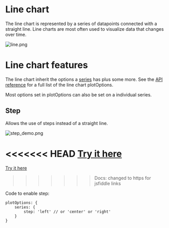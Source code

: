Line chart
==========

The line chart is represented by a series of datapoints connected with a straight line. Line charts are most often used to visualize data that changes over time.

![line.png](line.png)

Line chart features
===================

The line chart inherit the options a [series](docs/chart-concepts/series) has plus some more. See the [API reference](https://api.highcharts.com/highcharts/plotOptions.line) for a full list of the line chart plotOptions.

Most options set in plotOptions can also be set on a individual series.

Step
----

Allows the use of steps instead of a straight line.

![step_demo.png](step_demo.png)

<<<<<<< HEAD
[Try it here](https://jsfiddle.net/gh/get/jquery/1.7.1/highslide-software/highcharts.com/tree/master/samples/highcharts/plotoptions/line-step/)
=======
[Try it here](https://jsfiddlefiddle.net/gh/get/jquery/1.7.1/highslide-software/highcharts.com/tree/master/samples/highcharts/plotoptions/line-step/)
>>>>>>> Docs: changed to https for jsfiddle links

Code to enable step:

    
    plotOptions: {
        series: {
            step: 'left' // or 'center' or 'right'
        }
    }